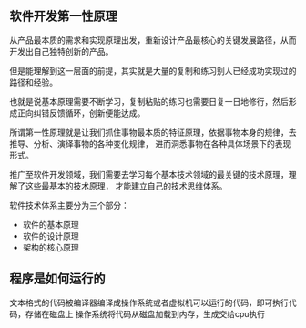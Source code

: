 ## 软件开发第一性原理

从产品最本质的需求和实现原理出发，重新设计产品最核心的关键发展路径，从而开发出自己独特创新的产品。

但是能理解到这一层面的前提，其实就是大量的复制和练习别人已经成功实现过的路径和经验。

也就是说基本原理需要不断学习，复制粘贴的练习也需要日复一日地修行，然后形成正向纠错反馈循环，创新便能达成。

所谓第一性原理就是让我们抓住事物最本质的特征原理，依据事物本身的规律，去推导、分析、演绎事物的各种变化规律，
进而洞悉事物在各种具体场景下的表现形式。

推广至软件开发领域，我们需要去学习每个基本技术领域的最关键的技术原理，理解了这些最基本的技术原理，
才能建立自己的技术思维体系。

软件技术体系主要分为三个部分：

* 软件的基本原理
* 软件的设计原理
* 架构的核心原理

## 程序是如何运行的
文本格式的代码被编译器编译成操作系统或者虚拟机可以运行的代码，即可执行代码，存储在磁盘上
操作系统将代码从磁盘加载到内存，生成交给cpu执行

